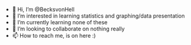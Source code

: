 - 👋 Hi, I’m @BecksvonHell
- 👀 I’m interested in learning statistics and graphing/data presentation
- 🌱 I’m currently learning none of these
- 💞️ I’m looking to collaborate on nothing really
- 📫 How to reach me, is on here :)

<!---
BecksvonHell/BecksvonHell is a ✨ special ✨ repository because its `README.md` (this file) appears on your GitHub profile.
You can click the Preview link to take a look at your changes.
--->
